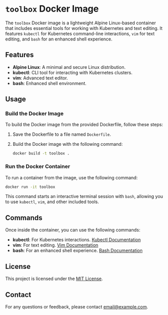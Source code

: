 # `toolbox` Docker Image

The `toolbox` Docker image is a lightweight Alpine Linux-based container that includes essential tools for working with Kubernetes and text editing. It features `kubectl` for Kubernetes command-line interactions, `vim` for text editing, and `bash` for an enhanced shell experience.

## Features

- **Alpine Linux**: A minimal and secure Linux distribution.
- **kubectl**: CLI tool for interacting with Kubernetes clusters.
- **vim**: Advanced text editor.
- **bash**: Enhanced shell environment.

## Usage

### Build the Docker Image

To build the Docker image from the provided Dockerfile, follow these steps:

1. Save the Dockerfile to a file named `Dockerfile`.

2. Build the Docker image with the following command:

   ```bash
   docker build -t toolbox .
   ```

### Run the Docker Container

To run a container from the image, use the following command:

```bash
docker run -it toolbox
```

This command starts an interactive terminal session with `bash`, allowing you to use `kubectl`, `vim`, and other included tools.

## Commands

Once inside the container, you can use the following commands:

- **kubectl**: For Kubernetes interactions. [Kubectl Documentation](https://kubernetes.io/docs/reference/kubectl/overview/)
- **vim**: For text editing. [Vim Documentation](https://www.vim.org/docs.php)
- **bash**: For an enhanced shell experience. [Bash Documentation](https://www.gnu.org/software/bash/manual/bash.html)

## License

This project is licensed under the [MIT License](https://opensource.org/licenses/MIT).

## Contact

For any questions or feedback, please contact [email@example.com](mailto:opensource@modulairy.com).
